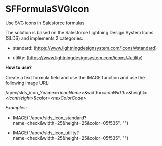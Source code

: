 # SFFormulaSVGIcon
Use SVG icons in Salesforce formulas

The solution is based on the Salesforce Lightning Design System Icons (SLDS)
and implements 2 categories:

* standard:
   (https://www.lightningdesignsystem.com/icons/#standard)

* utility:
   (https://www.lightningdesignsystem.com/icons/#utility)

**How to use?**

Create a text formula field and use the IMAGE function and use the following image URL:

/apex/slds_icon_*<category>*?name=*\<iconName\>*&width=*\<iconWidth\>*&height=*\<iconHeight\>*&color=*\<hexColorCode\>*
   
*Examples:*   
* IMAGE("/apex/slds_icon_standard?name=check&width=25&height=25&color=05f535", "")

* IMAGE("/apex/slds_icon_utility?name=check&width=25&height=25&color=05f535", "")
